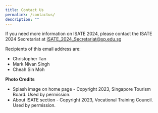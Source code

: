 ```yaml
---
title: Contact Us
permalink: /contactus/
description: ""
---
```

If you need more information on ISATE 2024, please contact the ISATE 2024 Secretariat at [ISATE_2024_Secretariat@sp.edu.sg](mailto:ISATE_2024_Secretariat@sp.edu.sg)

Recipients of this email address are:
* Christopher Tan
* Mark Nivan Singh
* Cheah Sin Moh


**Photo Credits**

* Splash image on home page - Copyright 2023, Singapore Tourism Board. Used by permission.
* About ISATE section - Copyright 2023, Vocational Training Council. Used by permission.